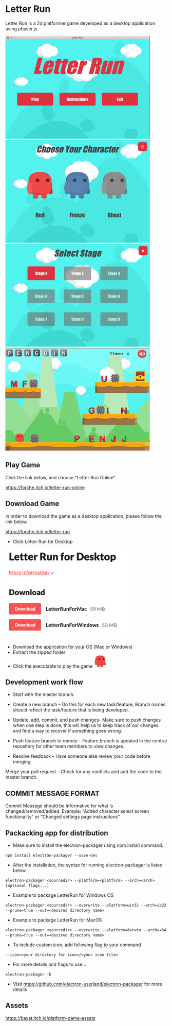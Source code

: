 ﻿# Letter Run
 
Letter Run is a 2d platformer game developed as a desktop application using phaser.js
 
 <img src="newAssets/game.png"  width="450" height="320">

 <img src="newAssets/characters.png"  width="450" height="320">

 <img src="newAssets/stage.png"  width="450" height="320">

 <img src="newAssets/play.png"  width="450" height="320">
 
 
 ## Play Game
 
 Click the link below, and choose "Letter Run Online"
 
 https://forche.itch.io/letter-run-online
 
 ## Download Game

In order to download the game as a desktop application, please follow the link below. 
 
https://forche.itch.io/letter-run

* Click Letter Run for Desktop

 ![Alt text](newAssets/download.png?raw=true "Letter Run")
 
* Download the application for your OS (Mac or Windows)
* Extract the zipped folder
* Click the executable to play the game   <img src="newAssets/icon.png"  width="40" height="40">
 
 
 ## Development work flow

* Start with the master branch.

* Create a new branch – Do this for each new task/feature, Branch names should reflect the task/feature that is being developed.

* Update, add, commit, and push changes- Make sure to push changes when one step is done, this will help us to keep track of our
                                      changes and find a way to recover if something goes wrong. 
                                      
* Push feature branch to remote – Feature branch is updated in the central repository for other team members to view changes.

* Resolve feedback – Have someone else review your code before merging.

Merge your pull request – Check for any conflicts and add the code to the master branch.


## COMMIT MESSAGE FORMAT

Commit Message should be informative for what is changed/removed/added. Example: “Added character select screen functionality” or “Changed settings page instructions” 



## Packacking app for distribution

* Make sure to install the electron-packager using npm install command.
~~~
npm install electron-packager --save-dev
~~~

* After the installation, the syntax for running electron-packager is listed below.
~~~
electron-packager <sourcedir> --platform=<platform> --arch=<arch> [optional flags...]
~~~

* Example to package LetterRun for Windows OS
~~~
electron-packager <sourcedir> --overwrite --platform=win32 --arch=ia32 --prune=true --out=<desired directory name>
~~~

* Example to package LetterRun for MacOS
~~~
electron-packager <sourcedir> --overwrite --platform=darwin --arch=x64 --prune=true --out=<desired directory name>
~~~

* To include custom icon, add following flag to your command
~~~
--icon=<your directory for icon>/<your icon file>
~~~

* For more details and flags to use...
~~~
electron-packager -h 
~~~

* Visit https://github.com/electron-userland/electron-packager for more details

 ## Assets
 https://bayat.itch.io/platform-game-assets
